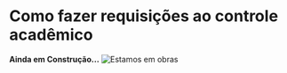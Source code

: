 # Como fazer requisições ao controle acadêmico
**Ainda em Construção...**
![Estamos em obras](https://cdn.awsli.com.br/800x800/173/173680/produto/35980468/e2c8127a2e.jpg)